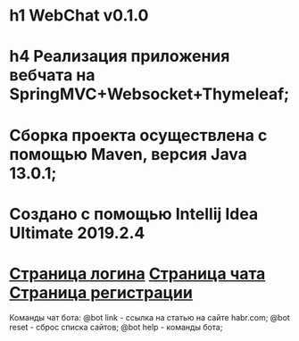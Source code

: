 h1 **WebChat v0.1.0**
=====================
h4 Реализация приложения вебчата на SpringMVC+Websocket+Thymeleaf;
=====================
Сборка проекта осуществлена с помощью Maven, версия Java 13.0.1;
=====================
Создано с помощью Intellij Idea Ultimate 2019.2.4
=====================
[Страница логина](http://localhost:8080/login)
[Страница чата](http://localhost:8080/chat)
[Страница регистрации](http://localhost:8080/registration)
=====================
Команды чат бота:
@bot link - ссылка на статью на сайте habr.com;
@bot reset - сброс списка сайтов;
@bot help - команды бота;
